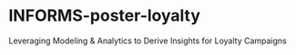 # INFORMS-poster-loyalty
Leveraging Modeling &amp; Analytics to Derive Insights for Loyalty Campaigns
